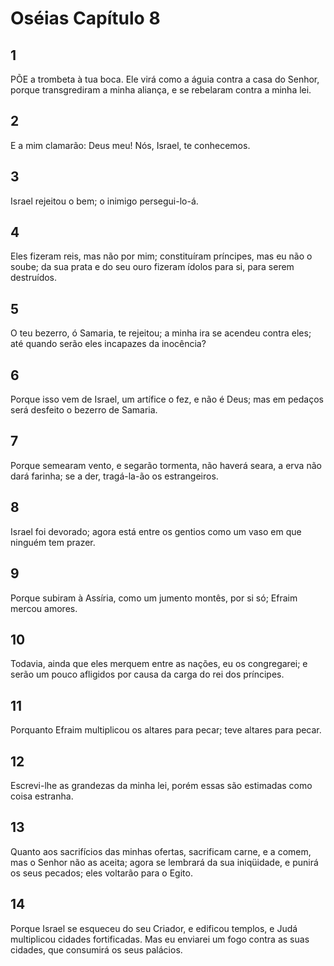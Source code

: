 # Oséias Capítulo 8

## 1
PÕE a trombeta à tua boca. Ele virá como a águia contra a casa do Senhor, porque transgrediram a minha aliança, e se rebelaram contra a minha lei.

## 2
E a mim clamarão: Deus meu! Nós, Israel, te conhecemos.

## 3
Israel rejeitou o bem; o inimigo persegui-lo-á.

## 4
Eles fizeram reis, mas não por mim; constituíram príncipes, mas eu não o soube; da sua prata e do seu ouro fizeram ídolos para si, para serem destruídos.

## 5
O teu bezerro, ó Samaria, te rejeitou; a minha ira se acendeu contra eles; até quando serão eles incapazes da inocência?

## 6
Porque isso vem de Israel, um artífice o fez, e não é Deus; mas em pedaços será desfeito o bezerro de Samaria.

## 7
Porque semearam vento, e segarão tormenta, não haverá seara, a erva não dará farinha; se a der, tragá-la-ão os estrangeiros.

## 8
Israel foi devorado; agora está entre os gentios como um vaso em que ninguém tem prazer.

## 9
Porque subiram à Assíria, como um jumento montês, por si só; Efraim mercou amores.

## 10
Todavia, ainda que eles merquem entre as nações, eu os congregarei; e serão um pouco afligidos por causa da carga do rei dos príncipes.

## 11
Porquanto Efraim multiplicou os altares para pecar; teve altares para pecar.

## 12
Escrevi-lhe as grandezas da minha lei, porém essas são estimadas como coisa estranha.

## 13
Quanto aos sacrifícios das minhas ofertas, sacrificam carne, e a comem, mas o Senhor não as aceita; agora se lembrará da sua iniqüidade, e punirá os seus pecados; eles voltarão para o Egito.

## 14
Porque Israel se esqueceu do seu Criador, e edificou templos, e Judá multiplicou cidades fortificadas. Mas eu enviarei um fogo contra as suas cidades, que consumirá os seus palácios.

